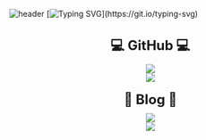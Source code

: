 ![header](https://capsule-render.vercel.app/api?type=waving&color=00C6FFEE&text=&animation=twinkling&height=80)
[![Typing SVG](https://readme-typing-svg.demolab.com?font=Alkatra&weight=500&size=45&duration=3500&pause=3&color=00C6FFEE&center=false&vCenter=false&multiline=true&repeat=true&width=1000&height=100&lines=Welcome+to+PachyuChepe's+GitHub!)](https://git.io/typing-svg)

<br>

<div style="display: flex; flex-direction: column; align-items: center; justify-content: center;">
    <span style="font-size: 24px; font-weight: bold; margin-bottom: 10px;">💻 GitHub 💻</span>
    <div>
        <a href="https://hits.seeyoufarm.com">
            <img src="https://hits.seeyoufarm.com/api/count/incr/badge.svg?url=https%3A%2F%2Fgithub.com%2FPachyuChepe&count_bg=%2300C6FF&title_bg=%23555555&icon=&icon_color=%23E7E7E7&title=hits&edge_flat=false">
        </a>
    </div>
    <div>
        <img src="https://github-readme-stats.vercel.app/api?username=PachyuChepe&show_icons=true&theme=transparent">
    </div>
</div>


<br>

<div style="display: flex; flex-direction: column; align-items: center; justify-content: center;">
    <span style="font-size: 24px; font-weight: bold; margin-bottom: 10px;">📝 Blog 📝</span>
    <div>
        <a href="https://pachyuchepe.tistory.com">
            <img src="https://img.shields.io/badge/Tistory-000000?style=for-the-badge&logo=Tistory&logoColor=white">
        </a>
    </div>
    <div>
        <a href="https://pachyuchepe.tistory.com/">
            <img src="https://github-readme-tistory-card.vercel.app/api?name=pachyuchepe&theme=default">
        </a>
    </div>
</div>


<br>

